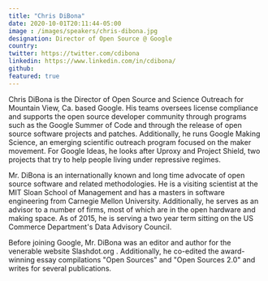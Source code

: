 ```yaml
---
title: "Chris DiBona"
date: 2020-10-01T20:11:44-05:00
image : /images/speakers/chris-dibona.jpg
designation: Director of Open Source @ Google
country: 
twitter: https://twitter.com/cdibona
linkedin: https://www.linkedin.com/in/cdibona/
github: 
featured: true
---
```


Chris DiBona is the Director of Open Source and Science Outreach for Mountain View, Ca. based Google. His teams oversees license compliance and supports the open source developer community through programs such as the Google Summer of Code and through the release of open source software projects and patches. Additionally, he runs Google Making Science, an emerging scientific outreach program focused on the maker movement. For Google Ideas, he looks after Uproxy and Project Shield, two projects that try to help people living under repressive regimes. 

Mr. DiBona is an internationally known and long time advocate of open source software and related methodologies. He is a visiting scientist at the MIT Sloan School of Management and has a masters in software engineering from Carnegie Mellon University. Additionally, he serves as an advisor to a number of firms, most of which are in the open hardware and making space. As of 2015, he is serving a two year term sitting on the US Commerce Department's Data Advisory Council.

Before joining Google, Mr. DiBona was an editor and author for the venerable website Slashdot.org . Additionally, he co-edited the award-winning essay compilations "Open Sources" and "Open Sources 2.0" and writes for several publications. 

